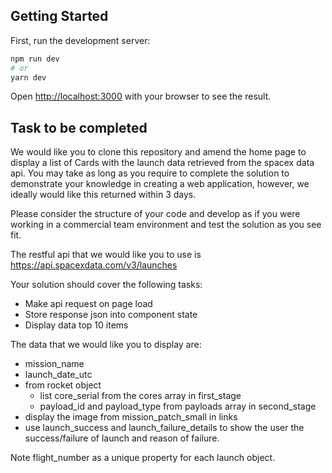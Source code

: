 ## Getting Started

First, run the development server:

```bash
npm run dev
# or
yarn dev
```

Open [http://localhost:3000](http://localhost:3000) with your browser to see the result.

## Task to be completed
We would like you to clone this repository and amend the home page to display a list of Cards with the launch data retrieved from the spacex data api. You may take as long as you require to complete the solution to demonstrate your knowledge in creating a web application, however, we ideally would like this returned within 3 days.

Please consider the structure of your code and develop as if you were working in a commercial team environment and test the solution as you see fit.

The restful api that we would like you to use is https://api.spacexdata.com/v3/launches

Your solution should cover the following tasks:
- Make api request on page load
- Store response json into component state
- Display data top 10 items

The data that we would like you to display are:
- mission_name
- launch_date_utc
- from rocket object
	- list core_serial from the cores array in first_stage
	- payload_id and payload_type from payloads array in second_stage
- display the image from mission_patch_small in links
- use launch_success and launch_failure_details to show the user the success/failure of launch and reason of failure.

Note
flight_number as a unique property for each launch object.